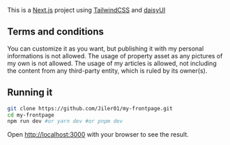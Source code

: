 This is a [Next.js](https://nextjs.org/) project using [TailwindCSS](https://tailwindcss.com/) and [daisyUI](https://daisyui.com/)

## Terms and conditions
You can customize it as you want, but publishing it with my personal informations is not allowed.
The usage of property asset as any pictures of my own is not allowed.
The usage of my articles is allowed, not including the content from any third-party entity, which is ruled by its owner(s).

## Running it
```bash
git clone https://github.com/Jiler01/my-frontpage.git
cd my-frontpage
npm run dev #or yarn dev #or pnpm dev
```

Open [http://localhost:3000](http://localhost:3000) with your browser to see the result.
